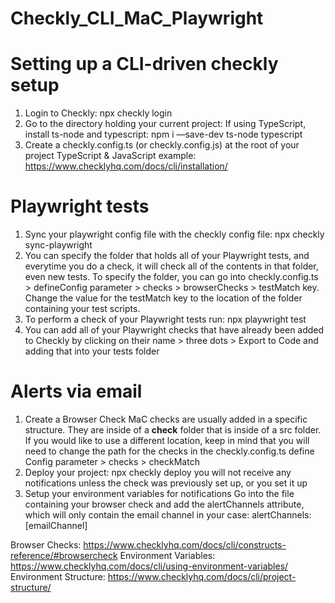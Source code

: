 # Checkly_CLI_MaC_Playwright
 
# Setting up a CLI-driven checkly setup
1. Login to Checkly: npx checkly login
2. Go to the directory holding your current project:
   If using TypeScript, install ts-node and typescript: npm i —save-dev ts-node typescript
4. Create a checkly.config.ts (or checkly.config.js) at the root of your project
  TypeScript & JavaScript example: https://www.checklyhq.com/docs/cli/installation/

# Playwright tests
1. Sync your playwright config file with the checkly config file: npx checkly sync-playwright
2. You can specify the folder that holds all of your Playwright tests, and everytime you do a check, it will check all of the contents in that folder, even new tests. To specify the folder, you can go into checkly.config.ts > defineConfig parameter > checks > browserChecks > testMatch key. Change the value for the testMatch key to the location of the folder containing your test scripts.
3. To perform a check of your Playwright tests run: npx playwright test
4. You can add all of your Playwright checks that have already been added to Checkly by clicking on their name > three dots > Export to Code and adding that into your tests folder

# Alerts via email
1. Create a Browser Check
 MaC checks are usually added in a specific structure. They are inside of a __check__ folder that is inside of a src folder. If you would like to use a different location, keep in mind that you will need to change   the path for the checks in the checkly.config.ts
 define Config parameter > checks > checkMatch
2. Deploy your project: npx checkly deploy
  you will not receive any notifications unless the check was previously set up, or you set it up
3. Setup your environment variables for notifications
  Go into the file containing your browser check and add the alertChannels attribute, which will only contain the email channel in your case:
  alertChannels: [emailChannel]


Browser Checks: https://www.checklyhq.com/docs/cli/constructs-reference/#browsercheck
Environment Variables: https://www.checklyhq.com/docs/cli/using-environment-variables/
Environment Structure: https://www.checklyhq.com/docs/cli/project-structure/


